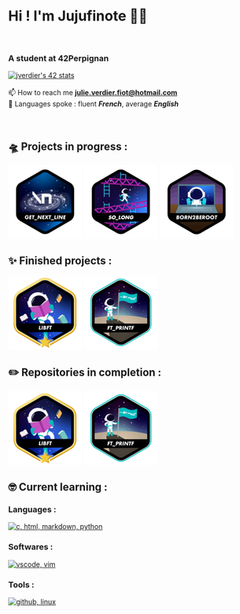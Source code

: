 # Hi ! I'm Jujufinote 👋😁
<br>

### A student at 42Perpignan

[![jverdier's 42 stats](https://badge42.coday.fr/api/v2/clvl7hc663667901p4cqxipfq5/stats?cursusId=21&coalitionId=318)](https://github.com/Coday-meric/badge42)
<br>
<br>📫 How to reach me **julie.verdier.fiot@hotmail.com** 
<br>👅 Languages spoke : fluent ***French***, average ***English***
<br>
<br>
<br>

## 🛸 Projects in progress :
<img alt="badge of get_next_line" src="https://github.com/Jujufinote/42_badges_and_covers/blob/main/badges/get_next_linen.png"/> <img alt="badge of so_long" src="https://github.com/Jujufinote/42_badges_and_covers/blob/main/badges/so_longn.png"/> <img alt="badge of born2beroot" src="https://github.com/Jujufinote/42_badges_and_covers/blob/main/badges/born2berootn.png"/>

## ✨ Finished projects :
<img alt="badge of libft with bonus" src="https://github.com/Jujufinote/42_badges_and_covers/blob/main/badges/libftm.png"/> <img alt="badge of ft_printf" src="https://github.com/Jujufinote/42_badges_and_covers/blob/main/badges/ft_printfe.png"/>

## ✏️ Repositories in completion :
<img alt="badge of libft with bonus" src="https://github.com/Jujufinote/42_badges_and_covers/blob/main/badges/libftm.png"/> <img alt="badge of ft_printf" src="https://github.com/Jujufinote/42_badges_and_covers/blob/main/badges/ft_printfe.png"/>

## 🤓 Current learning :
### Languages :
[![c, html, markdown, python](https://skillicons.dev/icons?i=c,html,markdown,python)](https://skillicons.dev)
<br>

### Softwares :
[![vscode, vim](https://skillicons.dev/icons?i=vscode,vim)](https://skillicons.dev)
<br>

### Tools :
[![github, linux](https://skillicons.dev/icons?i=github,linux)](https://skillicons.dev)
<br>

<!---
Jujufinote/Jujufinote is a ✨ special ✨ repository because its `README.md` (this file) appears on your GitHub profile.
You can click the Preview link to take a look at your changes.
--->
